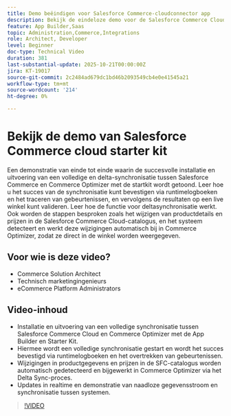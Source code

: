 ```yaml
---
title: Demo beëindigen voor Salesforce Commerce-cloudconnector app
description: Bekijk de eindeloze demo voor de Salesforce Commerce Cloud met Adobe Commerce Optimizer.
feature: App Builder,Saas
topic: Administration,Commerce,Integrations
role: Architect, Developer
level: Beginner
doc-type: Technical Video
duration: 381
last-substantial-update: 2025-10-21T00:00:00Z
jira: KT-19017
source-git-commit: 2c2484ad679dc1bd46b2093549cb4e0e41545a21
workflow-type: tm+mt
source-wordcount: '214'
ht-degree: 0%

---
```



# Bekijk de demo van Salesforce Commerce cloud starter kit

Een demonstratie van einde tot einde waarin de succesvolle installatie en uitvoering van een volledige en delta-synchronisatie tussen Salesforce Commerce en Commerce Optimizer met de startkit wordt getoond. Leer hoe u het succes van de synchronisatie kunt bevestigen via runtimelogboeken en het traceren van gebeurtenissen, en vervolgens de resultaten op een live winkel kunt valideren. Leer hoe de functie voor deltasynchronisatie werkt. Ook worden de stappen besproken zoals het wijzigen van productdetails en prijzen in de Salesforce Commerce Cloud-catalogus, en het systeem detecteert en werkt deze wijzigingen automatisch bij in Commerce Optimizer, zodat ze direct in de winkel worden weergegeven.

## Voor wie is deze video?

* Commerce Solution Architect
* Technisch marketingingenieurs
* eCommerce Platform Administrators

## Video-inhoud

* Installatie en uitvoering van een volledige synchronisatie tussen Salesforce Commerce Cloud en Commerce Optimizer met de App Builder en Starter Kit.
* Hiermee wordt een volledige synchronisatie gestart en wordt het succes bevestigd via runtimelogboeken en het overtrekken van gebeurtenissen.
* Wijzigingen in productgegevens en prijzen in de SFC-catalogus worden automatisch gedetecteerd en bijgewerkt in Commerce Optimizer via het Delta Sync-proces.
* Updates in realtime en demonstratie van naadloze gegevensstroom en synchronisatie tussen systemen.

>[!VIDEO](https://video.tv.adobe.com/v/3476082?learn=on)
